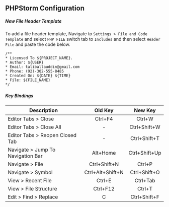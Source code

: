 ## PHPStorm Configuration

##### New File Header Template
To add a file header template, Navigate to `Settings > File and Code Template` and select `PHP FILE` switch tab to `Includes` and then select `Header File` and paste the code below.
```
/**
* Licensed To ${PROJECT_NAME}.
* Author: ${USER}
* Email: taliballauddin@gmail.com
* Phone: (92)-302-555-8485
* Created On: ${DATE} ${TIME}
* File: ${FILE_NAME}
*/
 ```

##### Key Bindings


| Description   | Old Key       | New Key|
| ------------- |:-------------:| :-----:|
| Editor Tabs > Close      | Ctrl+F4 | Ctrl+W |
| Editor Tabs > Close All      | -      |   Ctrl+Shift+W |
| Editor Tabs > Reopen Closed Tab | -      |    Ctrl+Shift+T |
| Navigate > Jump To Navigation Bar | Alt+Home      |    Ctrl+Shift+Up |
| Navigate > File | Ctrl+Shift+N      |    Ctrl+P |
| Navigate > Symbol      | Ctrl+Alt+Shift+N | Ctrl+Shift+O |
| View > Recent File      | Ctrl+E | Ctrl+Tab |
| View > File Structure      | Ctrl+F12 | Ctrl+T |
| Edit > Find > Replace      | C | Ctrl+Shift+F |


